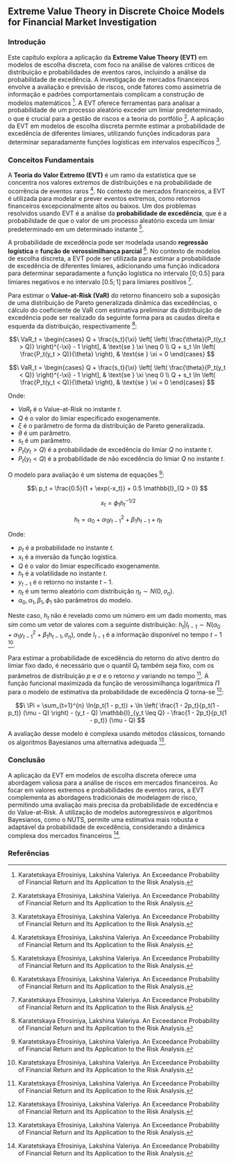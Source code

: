 ## Extreme Value Theory in Discrete Choice Models for Financial Market Investigation

### Introdução
Este capítulo explora a aplicação da **Extreme Value Theory (EVT)** em modelos de escolha discreta, com foco na análise de valores críticos de distribuição e probabilidades de eventos raros, incluindo a análise da probabilidade de excedência. A investigação de mercados financeiros envolve a avaliação e previsão de riscos, onde fatores como assimetria de informação e padrões comportamentais complicam a construção de modelos matemáticos [^1]. A EVT oferece ferramentas para analisar a probabilidade de um processo aleatório exceder um limiar predeterminado, o que é crucial para a gestão de riscos e a teoria do portfólio [^2]. A aplicação da EVT em modelos de escolha discreta permite estimar a probabilidade de excedência de diferentes limiares, utilizando funções indicadoras para determinar separadamente funções logísticas em intervalos específicos [^2].

### Conceitos Fundamentais
A **Teoria do Valor Extremo (EVT)** é um ramo da estatística que se concentra nos valores extremos de distribuições e na probabilidade de ocorrência de eventos raros [^2]. No contexto de mercados financeiros, a EVT é utilizada para modelar e prever eventos extremos, como retornos financeiros excepcionalmente altos ou baixos. Um dos problemas resolvidos usando EVT é a análise da **probabilidade de excedência**, que é a probabilidade de que o valor de um processo aleatório exceda um limiar predeterminado em um determinado instante [^3].

A probabilidade de excedência pode ser modelada usando **regressão logística** e **função de verossimilhança parcial** [^3]. No contexto de modelos de escolha discreta, a EVT pode ser utilizada para estimar a probabilidade de excedência de diferentes limiares, adicionando uma função indicadora para determinar separadamente a função logística no intervalo $[0;0.5]$ para limiares negativos e no intervalo $[0.5;1]$ para limiares positivos [^3].

Para estimar o **Value-at-Risk (VaR)** do retorno financeiro sob a suposição de uma distribuição de Pareto generalizada dinâmica das excedências, o cálculo do coeficiente de VaR com estimativa preliminar da distribuição de excedência pode ser realizado da seguinte forma para as caudas direita e esquerda da distribuição, respectivamente [^3]:

$$\
VaR_t =
\begin{cases}
Q + \frac{s_t}{\xi} \left[ \left( \frac{\theta}{P_t(y_t > Q)} \right)^{-\xi} - 1 \right], & \text{se } \xi \neq 0 \\
Q + s_t \ln \left( \frac{P_t(y_t > Q)}{\theta} \right), & \text{se } \xi = 0
\end{cases}
$$

$$\
VaR_t =
\begin{cases}
Q + \frac{s_t}{\xi} \left[ \left( \frac{\theta}{P_t(y_t < Q)} \right)^{-\xi} - 1 \right], & \text{se } \xi \neq 0 \\
Q + s_t \ln \left( \frac{P_t(y_t < Q)}{\theta} \right), & \text{se } \xi = 0
\end{cases}
$$

Onde:
- $VaR_t$ é o Value-at-Risk no instante $t$.
- $Q$ é o valor do limiar especificado exogenamente.
- $\xi$ é o parâmetro de forma da distribuição de Pareto generalizada.
- $\theta$ é um parâmetro.
- $s_t$ é um parâmetro.
- $P_t(y_t > Q)$ é a probabilidade de excedência do limiar $Q$ no instante $t$.
- $P_t(y_t < Q)$ é a probabilidade de não excedência do limiar $Q$ no instante $t$.

O modelo para avaliação é um sistema de equações [^4]:

$$\
p_t = \frac{0.5}{1 + \exp(-x_t)} + 0.5 \mathbb{I}_{Q > 0}
$$

$$\
x_t = \phi_1 h_t^{-1/2}
$$

$$\
h_t = \alpha_0 + \alpha_1 y_{t-1}^2 + \beta_1 h_{t-1} + \eta_t
$$

Onde:
- $p_t$ é a probabilidade no instante $t$.
- $x_t$ é a inversão da função logística.
- $Q$ é o valor do limiar especificado exogenamente.
- $h_t$ é a volatilidade no instante $t$.
- $y_{t-1}$ é o retorno no instante $t-1$.
- $\eta_t$ é um termo aleatório com distribuição $\eta_t \sim N(0, \sigma_\eta)$.
- $\alpha_0, \alpha_1, \beta_1, \phi_1$ são parâmetros do modelo.

Neste caso, $h_t$ não é revelado como um número em um dado momento, mas sim como um vetor de valores com a seguinte distribuição: $h_t | I_{t-1} \sim N(\alpha_0 + \alpha_1 y_{t-1}^2 + \beta_1 h_{t-1}, \sigma_\eta)$, onde $I_{t-1}$ é a informação disponível no tempo $t-1$ [^4].

Para estimar a probabilidade de excedência do retorno do ativo dentro do limiar fixo dado, é necessário que o quantil $Q_t$ também seja fixo, com os parâmetros de distribuição $p$ e $\sigma$ e o retorno $y$ variando no tempo [^5]. A função funcional maximizada da função de verossimilhança logarítmica $\Pi$ para o modelo de estimativa da probabilidade de excedência $Q$ torna-se [^5]:

$$\
\Pi = \sum_{t=1}^{n} \ln(p_t(1 - p_t)) + \ln \left( \frac{1 - 2p_t}{p_t(1 - p_t)} (\mu - Q) \right) - (y_t - Q) \mathbb{I}_{y_t \leq Q} - \frac{1 - 2p_t}{p_t(1 - p_t)} (\mu - Q)
$$

A avaliação desse modelo é complexa usando métodos clássicos, tornando os algoritmos Bayesianos uma alternativa adequada [^5].

### Conclusão
A aplicação da EVT em modelos de escolha discreta oferece uma abordagem valiosa para a análise de riscos em mercados financeiros. Ao focar em valores extremos e probabilidades de eventos raros, a EVT complementa as abordagens tradicionais de modelagem de risco, permitindo uma avaliação mais precisa da probabilidade de excedência e do Value-at-Risk. A utilização de modelos autoregressivos e algoritmos Bayesianos, como o NUTS, permite uma estimativa mais robusta e adaptável da probabilidade de excedência, considerando a dinâmica complexa dos mercados financeiros [^5].

### Referências
[^1]: Karatetskaya Efrosiniya, Lakshina Valeriya. An Exceedance Probability of Financial Return and Its Application to the Risk Analysis.
[^2]: Karatetskaya Efrosiniya, Lakshina Valeriya. An Exceedance Probability of Financial Return and Its Application to the Risk Analysis.
[^3]: Karatetskaya Efrosiniya, Lakshina Valeriya. An Exceedance Probability of Financial Return and Its Application to the Risk Analysis.
[^4]: Karatetskaya Efrosiniya, Lakshina Valeriya. An Exceedance Probability of Financial Return and Its Application to the Risk Analysis.
[^5]: Karatetskaya Efrosiniya, Lakshina Valeriya. An Exceedance Probability of Financial Return and Its Application to the Risk Analysis.
<!-- END -->